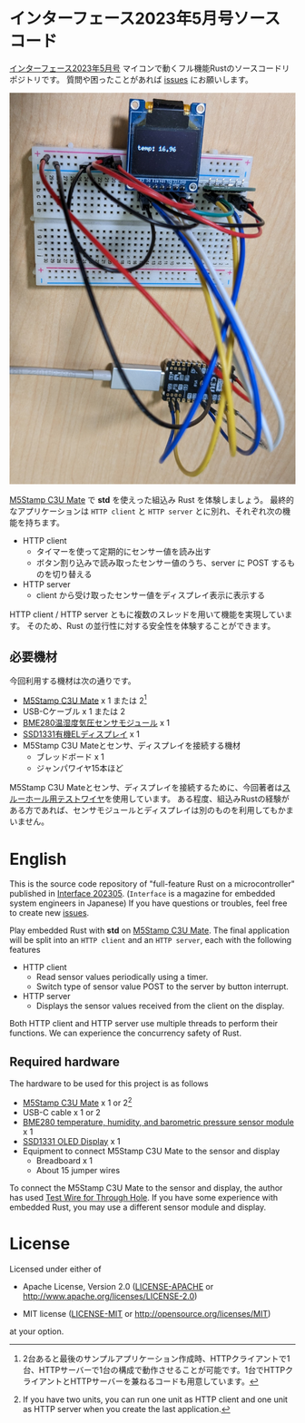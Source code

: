 # インターフェース2023年5月号ソースコード

[インターフェース2023年5月号](https://interface.cqpub.co.jp/magazine/202305/) マイコンで動くフル機能Rustのソースコードリポジトリです。
質問や困ったことがあれば [issues](https://github.com/tomoyuki-nakabayashi/interface202305-c3-std-rust/issues) にお願いします。

![http-app](./.images/http-app.jpg)

[M5Stamp C3U Mate](https://www.switch-science.com/products/7894) で **std** を使えった組込み Rust を体験しましょう。
最終的なアプリケーションは `HTTP client` と `HTTP server` とに別れ、それぞれ次の機能を持ちます。
- HTTP client
  - タイマーを使って定期的にセンサー値を読み出す
  - ボタン割り込みで読み取ったセンサー値のうち、server に POST するものを切り替える
- HTTP server
  - client から受け取ったセンサー値をディスプレイ表示に表示する

HTTP client / HTTP server ともに複数のスレッドを用いて機能を実現しています。
そのため、Rust の並行性に対する安全性を体験することができます。

## 必要機材

今回利用する機材は次の通りです。

- [M5Stamp C3U Mate](https://www.switch-science.com/products/7894) x 1 または 2[^1]
- USB-Cケーブル x 1 または 2
- [BME280温湿度気圧センサモジュール](https://akizukidenshi.com/catalog/g/gK-09421/) x 1
- [SSD1331有機ELディスプレイ](https://akizukidenshi.com/catalog/g/gP-14435/) x 1
- M5Stamp C3U Mateとセンサ、ディスプレイを接続する機材
  - ブレッドボード x 1
  - ジャンパワイヤ15本ほど

[^1]:2台あると最後のサンプルアプリケーション作成時、HTTPクライアントで1台、HTTPサーバーで1台の構成で動作させることが可能です。1台でHTTPクライアントとHTTPサーバーを兼ねるコードも用意しています。

M5Stamp C3U Mateとセンサ、ディスプレイを接続するために、今回著者は[スルーホール用テストワイヤ](https://www.switch-science.com/products/5382)を使用しています。
ある程度、組込みRustの経験がある方であれば、センサモジュールとディスプレイは別のものを利用してもかまいません。

# English

This is the source code repository of "full-feature Rust on a microcontroller" published in [Interface 202305](https://interface.cqpub.co.jp/magazine/202305/). (`Interface` is a magazine for embedded system engineers in Japanese)
If you have questions or troubles, feel free to create new [issues](https://github.com/tomoyuki-nakabayashi/interface202305-c3-std-rust/issues).

Play embedded Rust with **std** on [M5Stamp C3U Mate](https://www.switch-science.com/products/7894).
The final application will be split into an `HTTP client` and an `HTTP server`, each with the following features
- HTTP client
  - Read sensor values periodically using a timer.
  - Switch type of sensor value POST to the server by button interrupt.
- HTTP server
  - Displays the sensor values received from the client on the display.

Both HTTP client and HTTP server use multiple threads to perform their functions.
We can experience the concurrency safety of Rust.

## Required hardware

The hardware to be used for this project is as follows

- [M5Stamp C3U Mate](https://www.switch-science.com/products/7894) x 1 or 2[^2]
- USB-C cable x 1 or 2
- [BME280 temperature, humidity, and barometric pressure sensor module](https://akizukidenshi.com/catalog/g/gK-09421/) x 1
- [SSD1331 OLED Display](https://akizukidenshi.com/catalog/g/gP-14435/) x 1
- Equipment to connect M5Stamp C3U Mate to the sensor and display
  - Breadboard x 1
  - About 15 jumper wires

[^2]:If you have two units, you can run one unit as HTTP client and one unit as HTTP server when you create the last application.

To connect the M5Stamp C3U Mate to the sensor and display, the author has used [Test Wire for Through Hole](https://www.switch-science.com/products/5382).
If you have some experience with embedded Rust, you may use a different sensor module and display.

# License

Licensed under either of

- Apache License, Version 2.0 ([LICENSE-APACHE](LICENSE-APACHE) or
  http://www.apache.org/licenses/LICENSE-2.0)

- MIT license ([LICENSE-MIT](LICENSE-MIT) or http://opensource.org/licenses/MIT)

at your option.

